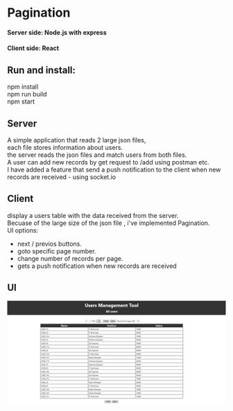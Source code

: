 # Pagination
#### Server side: Node.js with express
#### Client side: React

## Run and install:  
npm install  
npm run build  
npm start




## Server
A simple application that reads 2 large json files,   
each file stores information about users.  
the server reads the json files and match users from both files.  
A user can add new records by get request to /add using postman etc.   
I have added a feature that send a push notification to the client when new records are received - using socket.io 
## Client 
display a users table with the data received from the server.  
Becuase of the large size of the json file , i've implemented Pagination.  
UI options:
- next / previos buttons.
- goto specific page number.
- change number of records per page. 
- gets a push notification when new records are received
## UI
![alt text](x.JPG "UI")
